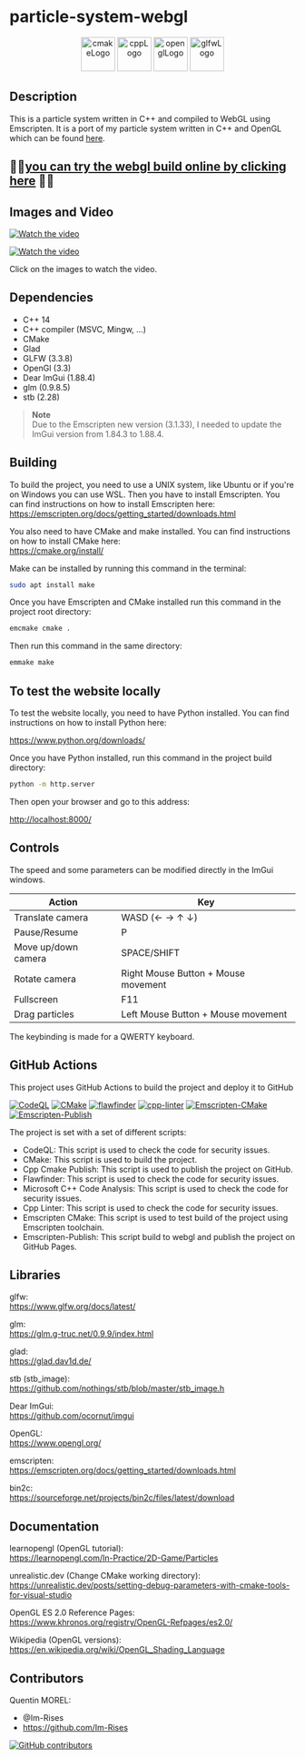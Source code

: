 # particle-system-webgl

<p align="center">
      <img src="https://user-images.githubusercontent.com/59691442/183268126-b3d19e66-8f2d-463a-805e-ae6ef7cc6c01.png" alt="cmakeLogo" style="height:60px;"/>
      <img src="https://img.shields.io/badge/C%2B%2B-00599C?style=for-the-badge&logo=c%2B%2B&logoColor=white" alt="cppLogo" style="height:60px;"/>
      <img src="https://img.shields.io/badge/OpenGL-FFFFFF?style=for-the-badge&logo=opengl" alt="openglLogo" style="height:60px;"/>
      <img src="https://user-images.githubusercontent.com/59691442/190315147-ec9dc33f-0090-4f0d-98ab-514eb1463e01.png" alt="glfwLogo" style="height:60px;"/>
</p>

## Description

This is a particle system written in C++ and compiled to WebGL using
Emscripten. It is a port of my particle system written in C++ and OpenGL which can be
found [here](https://github.com/Im-Rises/Particlesystem).

## 🚀🚀[you can try the webgl build online by clicking here](https://im-rises.github.io/particle-system-webgl/) 🚀🚀

## Images and Video

[![Watch the video](https://user-images.githubusercontent.com/59691442/216751976-c06c492d-5dfb-466c-afe9-ec44e94e5db9.png)](https://www.youtube.com/watch?v=h5X1RaElC7Y)

[![Watch the video](https://user-images.githubusercontent.com/59691442/216753254-f3315a71-f073-420e-b4e3-86a024913683.png)](https://www.youtube.com/watch?v=h5X1RaElC7Y)

Click on the images to watch the video.

## Dependencies

- C++ 14
- C++ compiler (MSVC, Mingw, ...)
- CMake
- Glad
- GLFW (3.3.8)
- OpenGl (3.3)
- Dear ImGui (1.88.4)
- glm (0.9.8.5)
- stb (2.28)

> **Note**  
> Due to the Emscripten new version (3.1.33), I needed to update the ImGui version from 1.84.3 to 1.88.4.

## Building

To build the project, you need to use a UNIX system, like Ubuntu or if you're on Windows you can use WSL.
Then you have to install Emscripten. You can find
instructions on how to install Emscripten here:  
<https://emscripten.org/docs/getting_started/downloads.html>

You also need to have CMake and make installed. You can find instructions on how to
install CMake here:  
<https://cmake.org/install/>

Make can be installed by running this command in the terminal:

```bash
sudo apt install make
```

Once you have Emscripten and CMake installed run this command in the project root directory:

```bash
emcmake cmake .
```

Then run this command in the same directory:

```bash
emmake make
```

## To test the website locally

To test the website locally, you need to have Python installed. You can find instructions on how to install Python here:

<https://www.python.org/downloads/>

Once you have Python installed, run this command in the project build directory:

```bash
python -m http.server
```

Then open your browser and go to this address:

<http://localhost:8000/>

## Controls

The speed and some parameters can be modified directly in the ImGui windows.

| Action              | Key                                 |
|---------------------|-------------------------------------|
| Translate camera    | WASD (← → ↑ ↓)                      |
| Pause/Resume        | P                                   |
| Move up/down camera | SPACE/SHIFT                         |
| Rotate camera       | Right Mouse Button + Mouse movement |
| Fullscreen          | F11                                 |
| Drag particles      | Left Mouse Button + Mouse movement  |

The keybinding is made for a QWERTY keyboard.

## GitHub Actions

This project uses GitHub Actions to build the project and deploy it to GitHub

[![CodeQL](https://github.com/Im-Rises/particle-system-webgl/actions/workflows/codeql.yml/badge.svg?branch=main)](https://github.com/Im-Rises/particle-system-webgl/actions/workflows/codeql.yml)
[![CMake](https://github.com/Im-Rises/particle-system-webgl/actions/workflows/cmake.yml/badge.svg?branch=main)](https://github.com/Im-Rises/particle-system-webgl/actions/workflows/cmake.yml)
[![flawfinder](https://github.com/Im-Rises/particle-system-webgl/actions/workflows/flawfinder.yml/badge.svg?branch=main)](https://github.com/Im-Rises/particle-system-webgl/actions/workflows/flawfinder.yml)
[![cpp-linter](https://github.com/Im-Rises/particle-system-webgl/actions/workflows/cpp-linter.yml/badge.svg?branch=main)](https://github.com/Im-Rises/particle-system-webgl/actions/workflows/cpp-linter.yml)
[![Emscripten-CMake](https://github.com/Im-Rises/particle-system-webgl/actions/workflows/emscripten-cmake.yml/badge.svg)](https://github.com/Im-Rises/particle-system-webgl/actions/workflows/emscripten-cmake.yml)
[![Emscripten-Publish](https://github.com/Im-Rises/particle-system-webgl/actions/workflows/emscripten-publish.yml/badge.svg)](https://github.com/Im-Rises/particle-system-webgl/actions/workflows/emscripten-publish.yml)

The project is set with a set of different scripts:

- CodeQL: This script is used to check the code for security issues.
- CMake: This script is used to build the project.
- Cpp Cmake Publish: This script is used to publish the project on GitHub.
- Flawfinder: This script is used to check the code for security issues.
- Microsoft C++ Code Analysis: This script is used to check the code for security issues.
- Cpp Linter: This script is used to check the code for security issues.
- Emscripten CMake: This script is used to test build of the project using Emscripten toolchain.
- Emscripten-Publish: This script build to webgl and publish the project on GitHub Pages.

## Libraries

glfw:  
<https://www.glfw.org/docs/latest/>

glm:  
<https://glm.g-truc.net/0.9.9/index.html>

glad:  
<https://glad.dav1d.de/>

stb (stb_image):  
<https://github.com/nothings/stb/blob/master/stb_image.h>

Dear ImGui:  
<https://github.com/ocornut/imgui>

OpenGL:  
<https://www.opengl.org/>

emscripten:  
<https://emscripten.org/docs/getting_started/downloads.html>

bin2c:  
<https://sourceforge.net/projects/bin2c/files/latest/download>

## Documentation

learnopengl (OpenGL tutorial):  
<https://learnopengl.com/In-Practice/2D-Game/Particles>

unrealistic.dev (Change CMake working directory):  
<https://unrealistic.dev/posts/setting-debug-parameters-with-cmake-tools-for-visual-studio>

OpenGL ES 2.0 Reference Pages:  
<https://www.khronos.org/registry/OpenGL-Refpages/es2.0/>

Wikipedia (OpenGL versions):
<https://en.wikipedia.org/wiki/OpenGL_Shading_Language>

## Contributors

Quentin MOREL:

- @Im-Rises
- <https://github.com/Im-Rises>

[![GitHub contributors](https://contrib.rocks/image?repo=Im-Rises/particle-system-webgl)](https://github.com/Im-Rises/particle-system-webgl/graphs/contributors)
